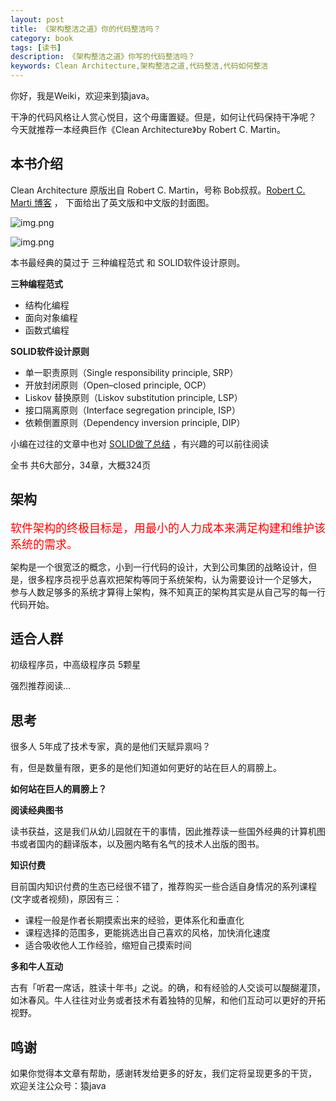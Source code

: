 ```yaml
---
layout: post
title: 《架构整洁之道》你的代码整洁吗？
category: book
tags: [读书]
description: 《架构整洁之道》你写的代码整洁吗？
keywords: Clean Architecture,架构整洁之道,代码整洁,代码如何整洁
---
```


你好，我是Weiki，欢迎来到猿java。

干净的代码风格让人赏心悦目，这个毋庸置疑。但是，如何让代码保持干净呢？
今天就推荐一本经典巨作《Clean Architecture》by Robert C. Martin。


## 本书介绍

Clean Architecture 原版出自 Robert C. Martin，号称 Bob叔叔。[Robert C. Marti 博客](https://blog.cleancoder.com/uncle-bob/2012/08/13/the-clean-architecture.html) ，
下面给出了英文版和中文版的封面图。

![img.png](https://yuanjava.cn/assets/md/book/clean-arch-en.png)

![img.png](https://yuanjava.cn/assets/md/book/clean-arch-zh.png)

本书最经典的莫过于 三种编程范式 和 SOLID软件设计原则。

**三种编程范式**

- 结构化编程
- 面向对象编程
- 函数式编程


**SOLID软件设计原则**

- 单一职责原则（Single responsibility principle, SRP）
- 开放封闭原则（Open–closed principle, OCP）
- Liskov 替换原则（Liskov substitution principle, LSP）
- 接口隔离原则（Interface segregation principle, ISP）
- 依赖倒置原则（Dependency inversion principle, DIP）

小编在过往的文章中也对 [SOLID做了总结](https://www.yuanjava.cn/tags/solid/) ，有兴趣的可以前往阅读

全书 共6大部分，34章，大概324页

## 架构

<font size=4 color=red>软件架构的终极目标是，用最小的人力成本来满足构建和维护该系统的需求。</font>

  架构是一个很宽泛的概念，小到一行代码的设计，大到公司集团的战略设计，但是，很多程序员视乎总喜欢把架构等同于系统架构，认为需要设计一个足够大，
参与人数足够多的系统才算得上架构，殊不知真正的架构其实是从自己写的每一行代码开始。


## 适合人群

初级程序员，中高级程序员  5颗星

强烈推荐阅读...

## 思考

很多人 5年成了技术专家，真的是他们天赋异禀吗？

有，但是数量有限，更多的是他们知道如何更好的站在巨人的肩膀上。

**如何站在巨人的肩膀上？**

**阅读经典图书**

读书获益，这是我们从幼儿园就在干的事情，因此推荐读一些国外经典的计算机图书或者国内的翻译版本，以及圈内略有名气的技术人出版的图书。

**知识付费**

目前国内知识付费的生态已经很不错了，推荐购买一些合适自身情况的系列课程(文字或者视频)，原因有三：
- 课程一般是作者长期摸索出来的经验，更体系化和垂直化
- 课程选择的范围多，更能挑选出自己喜欢的风格，加快消化速度
- 适合吸收他人工作经验，缩短自己摸索时间

**多和牛人互动**

古有「听君一席话，胜读十年书」之说。的确，和有经验的人交谈可以醍醐灌顶，如沐春风。牛人往往对业务或者技术有着独特的见解，和他们互动可以更好的开拓视野。



## 鸣谢
如果你觉得本文章有帮助，感谢转发给更多的好友，我们定将呈现更多的干货， 欢迎关注公众号：猿java

